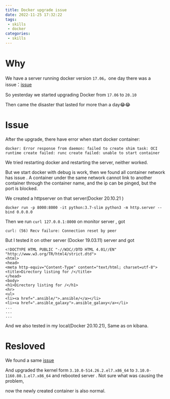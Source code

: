 ```yaml
---
title: Docker upgrade issue
date: 2022-11-25 17:32:22
tags:
 - skills
 - docker
categories:
 - skills
---
```


# Why

We have a server running docker version `17.06`，one day there was a issue：[issue](https://github.com/docker/for-linux/issues/1)

So yesterday we started upgrading Docker from `17.06` to `20.10`

Then came the disaster that lasted for more than a day😂😂

# Issue

After the upgrade, there have error when start docker container:

```
docker: Error response from daemon: failed to create shim task: OCI runtime create failed: runc create failed: unable to start container 
```

We tried restarting docker and restarting the server, neither worked.

But we start docker with debug is work, then we found all container network has issue . A container under the same network cannot link to another container through the container name, and the ip can be pinged, but the port is blocked.



We created a httpserver on that server(Docker 20.10.21 )

```
docker run -p 8000:8000 -it python:3.7-slim python3 -m http.server --bind 0.0.0.0
```

Then we run `curl 127.0.0.1:8000` on monitor server , got

```
curl: (56) Recv failure: Connection reset by peer
```

But I tested it on other server (Docker 19.03.11) server and got

```
<!DOCTYPE HTML PUBLIC "-//W3C//DTD HTML 4.01//EN" "http://www.w3.org/TR/html4/strict.dtd">
<html>
<head>
<meta http-equiv="Content-Type" content="text/html; charset=utf-8">
<title>Directory listing for /</title>
</head>
<body>
<h1>Directory listing for /</h1>
<hr>
<ul>
<li><a href=".ansible/">.ansible/</a></li>
<li><a href=".ansible_galaxy">.ansible_galaxy</a></li>
...
...
...
```

And we also tested in my local(Docker 20.10.21), Same as on kibana.

# Resloved

We found a same [issue](https://stackoverflow.com/questions/43153503/docker-on-centos-7-2-kernelunregister-netdevice-waiting-for-lo-to-become-free)

And upgraded the kernel form `3.10.0-514.26.2.el7.x86_64` to `3.10.0-1160.80.1.el7.x86_64` and rebooted server .
Not sure what was causing the problem, 

now the newly created container is also normal.


